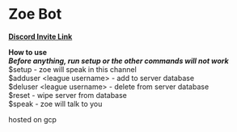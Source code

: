 # Zoe Bot  

**[Discord Invite Link](https://discord.com/api/oauth2/authorize?client_id=1014214102459093105&permissions=2048&scope=bot)**  

**How to use**  
***Before anything, run setup or the other commands will not work***  
$setup - zoe will speak in this channel  
$adduser \<league username> - add to server database  
$deluser \<league username> - delete from server database  
$reset - wipe server from database  
$speak - zoe will talk to you  
  
hosted on gcp
